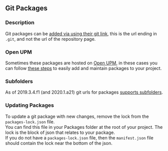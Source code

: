 ## Git Packages
### Description
Git packages can be [added via using their git link](https://docs.unity3d.com/Manual/upm-git.html), this is the url ending in `.git`, and not the url of the repository page.  

### Open UPM
Sometimes these packages are hosted on [Open UPM](https://openupm.com), in these cases you can follow [these steps](Open%20UPM%20Packages.md) to easily add and maintain packages to your project.

### Subfolders
As of 2019.3.4.f1 (and 2020.1.a21) git urls for packages [supports subfolders](Git%20Subfolders.md).

### Updating Packages
To update a git package with new changes, remove the lock from the `packages-lock.json` file.  
You can find this file in your Packages folder at the root of your project. The lock is the block of json that relates to your package.  
If you do not have a `packages-lock.json` file, then the `manifest.json` file should contain the lock near the bottom of the json.